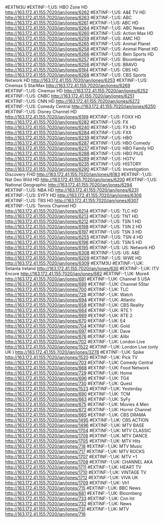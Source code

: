 #EXTM3U
#EXTINF:-1,US:  HBO Zone HD
http://163.172.41.155:7020/ian/jones/6262
#EXTINF:-1,US: A&E TV HD
http://163.172.41.155:7020/ian/jones/6263
#EXTINF:-1,US: ABC
http://163.172.41.155:7020/ian/jones/6261
#EXTINF:-1,US: ABC HD
http://163.172.41.155:7020/ian/jones/6264
#EXTINF:-1,US: ABC News
http://163.172.41.155:7020/ian/jones/6260
#EXTINF:-1,US: Action Max HD
http://163.172.41.155:7020/ian/jones/6259
#EXTINF:-1,US: AMC HD
http://163.172.41.155:7020/ian/jones/6265
#EXTINF:-1,US: Animal Planet
http://163.172.41.155:7020/ian/jones/6258
#EXTINF:-1,US: Animal Planet HD
http://163.172.41.155:7020/ian/jones/6266
#EXTINF:-1,US: Bein Sports HD
http://163.172.41.155:7020/ian/jones/6257
#EXTINF:-1,US: Bloomberg
http://163.172.41.155:7020/ian/jones/6256
#EXTINF:-1,US: BRAVO
http://163.172.41.155:7020/ian/jones/6194
#EXTINF:-1,US: CBS HD
http://163.172.41.155:7020/ian/jones/6268
#EXTINF:-1,US: CBS Sports Network HD
http://163.172.41.155:7020/ian/jones/6253
#EXTINF:-1,US: Cinemax 5 StarMax
http://163.172.41.155:7020/ian/jones/6269
#EXTINF:-1,US: Cinemax HD
http://163.172.41.155:7020/ian/jones/6252
#EXTINF:-1,US: CNBC
http://163.172.41.155:7020/ian/jones/6251
#EXTINF:-1,US: CNN HD
http://163.172.41.155:7020/ian/jones/6272
#EXTINF:-1,US: Comedy Central
http://163.172.41.155:7020/ian/jones/6250
#EXTINF:-1,US: Disney Channel HD
http://163.172.41.155:7020/ian/jones/6199
#EXTINF:-1,US: FOXX HD
http://163.172.41.155:7020/ian/jones/6282
#EXTINF:-1,US: FX
http://163.172.41.155:7020/ian/jones/6240
#EXTINF:-1,US: FX HD
http://163.172.41.155:7020/ian/jones/6284
#EXTINF:-1,US: FXX
http://163.172.41.155:7020/ian/jones/6239
#EXTINF:-1,US: HBO
http://163.172.41.155:7020/ian/jones/6287
#EXTINF:-1,US: HBO Comedy
http://163.172.41.155:7020/ian/jones/6237
#EXTINF:-1,US: HBO Family HD
http://163.172.41.155:7020/ian/jones/6288
#EXTINF:-1,US: HBO PlUS
http://163.172.41.155:7020/ian/jones/6289
#EXTINF:-1,US: HGTV
http://163.172.41.155:7020/ian/jones/6235
#EXTINF:-1,US: HISTORY
http://163.172.41.155:7020/ian/jones/6290
#EXTINF:-1,US: Investigation Discovery FHD
http://163.172.41.155:7020/ian/jones/6183
#EXTINF:-1,US: Nat Geo Wild HD
http://163.172.41.155:7020/ian/jones/6200
#EXTINF:-1,US: National Geographic
http://163.172.41.155:7020/ian/jones/6294
#EXTINF:-1,US: NBA HD
http://163.172.41.155:7020/ian/jones/6231
#EXTINF:-1,US: SYFY HD
http://163.172.41.155:7020/ian/jones/6306
#EXTINF:-1,US: TBS HD
http://163.172.41.155:7020/ian/jones/6307
#EXTINF:-1,US: Tennis Channel HD
http://163.172.41.155:7020/ian/jones/6214
#EXTINF:-1,US: TLC HD
http://163.172.41.155:7020/ian/jones/6213
#EXTINF:-1,US: TNT HD
http://163.172.41.155:7020/ian/jones/6212
#EXTINF:-1,US: TSN 1 HD
http://163.172.41.155:7020/ian/jones/6198
#EXTINF:-1,US: TSN 2 HD
http://163.172.41.155:7020/ian/jones/6197
#EXTINF:-1,US: TSN 3 HD
http://163.172.41.155:7020/ian/jones/6255
#EXTINF:-1,US: TSN 4 HD
http://163.172.41.155:7020/ian/jones/6196
#EXTINF:-1,US: TSN 5 HD
http://163.172.41.155:7020/ian/jones/6195
#EXTINF:-1,US: US: Network HD
http://163.172.41.155:7020/ian/jones/6308
#EXTINF:-1,US: US: A&E
http://163.172.41.155:7020/ian/jones/6209
#EXTINF:-1,US: WWE HD
http://163.172.41.155:7020/ian/jones/6309
#EXTM3U
#EXTINF:-1,UK: Setanta Ireland
http://163.172.41.155:7020/ian/jones/630
#EXTINF:-1,UK: ITV Encore
http://163.172.41.155:7020/ian/jones/682
#EXTINF:-1,UK: More4
http://163.172.41.155:7020/ian/jones/691
#EXTINF:-1,UK: Channel 5 USA
http://163.172.41.155:7020/ian/jones/699
#EXTINF:-1,UK: Channel 5Star
http://163.172.41.155:7020/ian/jones/700
#EXTINF:-1,UK: TLC
http://163.172.41.155:7020/ian/jones/726
#EXTINF:-1,UK: Watch
http://163.172.41.155:7020/ian/jones/694
#EXTINF:-1,UK: Atlantic
http://163.172.41.155:7020/ian/jones/658
#EXTINF:-1,UK: CBS Reality
http://163.172.41.155:7020/ian/jones/664
#EXTINF:-1,UK: RTE 1
http://163.172.41.155:7020/ian/jones/669
#EXTINF:-1,UK: RTE 2
http://163.172.41.155:7020/ian/jones/670
#EXTINF:-1,UK: E4
http://163.172.41.155:7020/ian/jones/704
#EXTINF:-1,UK: Gold
http://163.172.41.155:7020/ian/jones/697
#EXTINF:-1,UK: Dave
http://163.172.41.155:7020/ian/jones/676
#EXTINF:-1,UK: Alibi
http://163.172.41.155:7020/ian/jones/702
#EXTINF:-1,UK: London Live
http://163.172.41.155:7020/ian/jones/1522
#EXTINF:-1,UK: London Live (only UK )
http://163.172.41.155:7020/ian/jones/3278
#EXTINF:-1,UK: Spike
http://163.172.41.155:7020/ian/jones/1520
#EXTINF:-1,UK: Pick TV
http://163.172.41.155:7020/ian/jones/703
#EXTINF:-1,UK: Comedy Central
http://163.172.41.155:7020/ian/jones/668
#EXTINF:-1,UK: Food Network
http://163.172.41.155:7020/ian/jones/729
#EXTINF:-1,UK: Home
http://163.172.41.155:7020/ian/jones/696
#EXTINF:-1,UK: TG4
http://163.172.41.155:7020/ian/jones/730
#EXTINF:-1,UK: Quest
http://163.172.41.155:7020/ian/jones/1523
#EXTINF:-1,UK: Yesterday
http://163.172.41.155:7020/ian/jones/690
#EXTINF:-1,UK: TCM
http://163.172.41.155:7020/ian/jones/663
#EXTINF:-1,UK: SyFy
http://163.172.41.155:7020/ian/jones/675
#EXTINF:-1,UK: Movies 4 Men
http://163.172.41.155:7020/ian/jones/672
#EXTINF:-1,UK: Horror Channel
http://163.172.41.155:7020/ian/jones/665
#EXTINF:-1,UK: CBS DRAMA
http://163.172.41.155:7020/ian/jones/1495
#EXTINF:-1,UK: CBS ACTION
http://163.172.41.155:7020/ian/jones/1496
#EXTINF:-1,UK: MTV BASE
http://163.172.41.155:7020/ian/jones/1704
#EXTINF:-1,UK: MTV CLASSIC
http://163.172.41.155:7020/ian/jones/1706
#EXTINF:-1,UK: MTV DANCE
http://163.172.41.155:7020/ian/jones/1705
#EXTINF:-1,UK: MTV Hits
http://163.172.41.155:7020/ian/jones/718
#EXTINF:-1,UK: MTV Music
http://163.172.41.155:7020/ian/jones/717
#EXTINF:-1,UK: MTV ROCKS
http://163.172.41.155:7020/ian/jones/1707
#EXTINF:-1,UK: MTV +1
http://163.172.41.155:7020/ian/jones/1708
#EXTINF:-1,UK: CHANNEL AKA
http://163.172.41.155:7020/ian/jones/1711
#EXTINF:-1,UK: HEART TV
http://163.172.41.155:7020/ian/jones/1710
#EXTINF:-1,UK: VINTAGE TV
http://163.172.41.155:7020/ian/jones/1712
#EXTINF:-1,UK: VIVA UK
http://163.172.41.155:7020/ian/jones/1709
#EXTINF:-1,UK: Vh1
http://163.172.41.155:7020/ian/jones/715
#EXTINF:-1,UK: BBC News
http://163.172.41.155:7020/ian/jones/681
#EXTINF:-1,UK: Bloomberg
http://163.172.41.155:7020/ian/jones/733
#EXTINF:-1,UK: Cnn Int
http://163.172.41.155:7020/ian/jones/732
#EXTINF:-1,UK: News
http://163.172.41.155:7020/ian/jones/731
#EXTINF:-1,UK: MTV
http://163.172.41.155:7020/ian/jones/716

